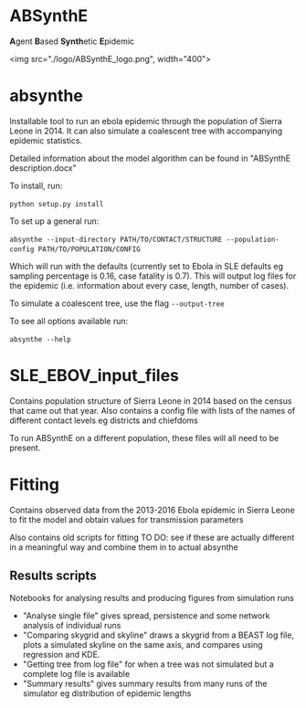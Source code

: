 # ABSynthE

**A**gent **B**ased **Synth**etic **E**pidemic

<img src="./logo/ABSynthE_logo.png", width="400">


# absynthe

Installable tool to run an ebola epidemic through the population of Sierra Leone in 2014. 
It can also simulate a coalescent tree with accompanying epidemic statistics.

Detailed information about the model algorithm can be found in "ABSynthE description.docx" 

To install, run: 

`python setup.py install`

To set up a general run:

`absynthe --input-directory PATH/TO/CONTACT/STRUCTURE --population-config PATH/TO/POPULATION/CONFIG`

Which will run with the defaults (currently set to Ebola in SLE defaults eg sampling percentage is 0.16, case fatality is 0.7).
This will output log files for the epidemic (i.e. information about every case, length, number of cases).

To simulate a coalescent tree, use the flag `--output-tree`

To see all options available run:

`absynthe --help`


# SLE_EBOV_input_files

Contains population structure of Sierra Leone in 2014 based on the census that came out that year. Also contains a config file with lists of the names of different contact levels eg districts and chiefdoms

To run ABSynthE on a different population, these files will all need to be present.

# Fitting 

Contains observed data from the 2013-2016 Ebola epidemic in Sierra Leone to fit the model and obtain values for transmission parameters 

Also contains old scripts for fitting  TO DO: see if these are actually different in a meaningful way and combine them in to actual absynthe


## Results scripts

Notebooks for analysing results and producing figures from simulation runs

- "Analyse single file" gives spread, persistence and some network analysis of individual runs
- "Comparing skygrid and skyline" draws a skygrid from a BEAST log file, plots a simulated skyline on the same axis, and compares using regression and KDE.
- "Getting tree from log file" for when a tree was not simulated but a complete log file is available
- "Summary results" gives summary results from many runs of the simulator eg distribution of epidemic lengths






